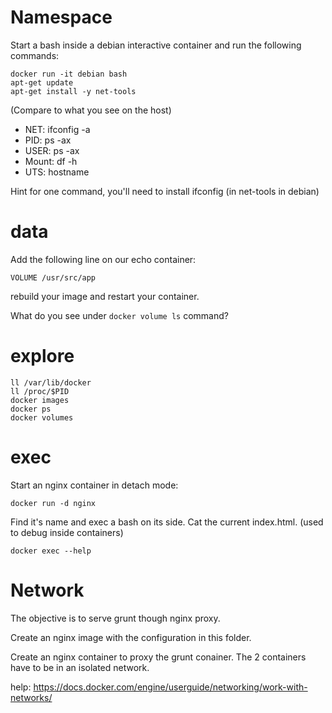 # Namespace

Start a bash inside a debian interactive container and run the following commands:

```
docker run -it debian bash
apt-get update
apt-get install -y net-tools
```

(Compare to what you see on the host)

 - NET: ifconfig -a
 - PID: ps -ax
 - USER: ps -ax
 - Mount: df -h
 - UTS: hostname

Hint for one command, you'll need to install ifconfig (in net-tools in debian)


# data

Add the following line on our echo container:

```
VOLUME /usr/src/app
```

rebuild your image and restart your container.

What do you see under `docker volume ls` command?

# explore 

```
ll /var/lib/docker
ll /proc/$PID
docker images
docker ps
docker volumes
```

# exec

Start an nginx container in detach mode:

`docker run -d nginx`

Find it's name and exec a bash on its side.
Cat the current index.html.
(used to debug inside containers)

`docker exec --help`

# Network

The objective is to serve grunt though nginx proxy.

Create an nginx image with the configuration in this folder.

Create an nginx container to proxy the grunt conainer.
The 2 containers have to be in an isolated network.

help: https://docs.docker.com/engine/userguide/networking/work-with-networks/
